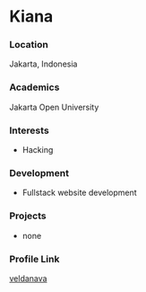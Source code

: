 # Kiana

### Location

Jakarta, Indonesia

### Academics

Jakarta Open University

### Interests

- Hacking

### Development

- Fullstack website development

### Projects

- none

### Profile Link

[veldanava](https://github.com/veldanava)
